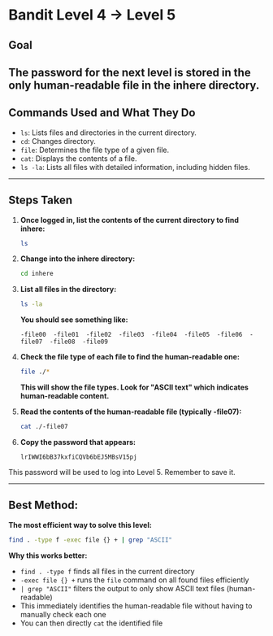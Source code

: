# Bandit Level 4 → Level 5
##  Goal
The password for the next level is stored in the only human-readable file in the inhere directory.
---
##  Commands Used and What They Do
- `ls`: Lists files and directories in the current directory.
- `cd`: Changes directory.
- `file`: Determines the file type of a given file.
- `cat`: Displays the contents of a file.
- `ls -la`: Lists all files with detailed information, including hidden files.
---
##  Steps Taken
1. **Once logged in, list the contents of the current directory to find inhere:**
   ```bash
   ls
   ```

2. **Change into the inhere directory:**
   ```bash
   cd inhere
   ```

3. **List all files in the directory:**
   ```bash
   ls -la
   ```
   **You should see something like:**
   ```
   -file00  -file01  -file02  -file03  -file04  -file05  -file06  -file07  -file08  -file09
   ```

4. **Check the file type of each file to find the human-readable one:**
   ```bash
   file ./*
   ```
   **This will show the file types. Look for "ASCII text" which indicates human-readable content.**

5. **Read the contents of the human-readable file (typically -file07):**
   ```bash
   cat ./-file07
   ```

6. **Copy the password that appears:**
   ```
   lrIWWI6bB37kxfiCQVb6bEJ5MBsV15pj
   ```

This password will be used to log into Level 5. Remember to save it.

---
## Best Method:
**The most efficient way to solve this level:**
```bash
find . -type f -exec file {} + | grep "ASCII"
```
**Why this works better:**
- `find . -type f` finds all files in the current directory
- `-exec file {} +` runs the `file` command on all found files efficiently
- `| grep "ASCII"` filters the output to only show ASCII text files (human-readable)
- This immediately identifies the human-readable file without having to manually check each one
- You can then directly `cat` the identified file
